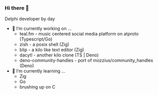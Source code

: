 ### Hi there 👋

Delphi developer by day
- 🔭 I’m currently working on ...
  - teal.fm - music centered social media platform on atproto (Typescript/Go)
  - zish - a posix shell (Zig)
  - blip - a kilo like text editor (Zig)
  - dacytl - another kilo clone (TS | Deno)
  - deno-community-handles - port of mozzius/community_handles (Deno)
- 🌱 I’m currently learning ...
  - Zig
  - Go
  - brushing up on C

<!--
**kjloveless/kjloveless** is a ✨ _special_ ✨ repository because its `README.md` (this file) appears on your GitHub profile.

Here are some ideas to get you started:

- 🔭 I’m currently working on ...
- 🌱 I’m currently learning ...
- 👯 I’m looking to collaborate on ...
- 🤔 I’m looking for help with ...
- 💬 Ask me about ...
- 📫 How to reach me: ...
- 😄 Pronouns: ...
- ⚡ Fun fact: ...
-->
